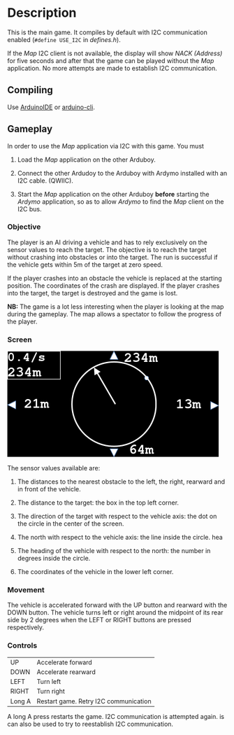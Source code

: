 # Description

This is the main game. It compiles by default with I2C communication enabled
(`#define USE_I2C` in *defines.h*).

If the *Map* I2C client is not available, the display will show *NACK 
(Address)* for five seconds and after that the game can be played without the 
*Map* application. No more attempts are made to establish I2C communication.

## Compiling

Use [ArduinoIDE](https://www.arduino.cc/en/software) or 
[arduino-cli](https://arduino.github.io/arduino-cli/1.0/).

## Gameplay

In order to use the *Map* application via I2C with this game. You must

1. Load the *Map* application on the other Arduboy.

2. Connect the other Ardudoy to the Arduboy with Ardymo installed with an I2C
   cable. (QWIIC).

3. Start the *Map* application on the other Arduboy **before** starting the
   *Ardymo* application, so as to allow *Ardymo* to find the *Map* client on
   the I2C bus.

### Objective

The player is an AI driving a vehicle and has to rely exclusively on the sensor
values to reach the target. The objective is to reach the target without
crashing into obstacles or into the target. The run is successful if the
vehicle gets within 5m of the target at zero speed.

If the player crashes into an obstacle the vehicle is replaced at the starting
position. The coordinates of the crash are displayed. If the player crashes
into the target, the target is destroyed and the game is lost.

**NB:** The game is a lot less interesting when the player is looking at the
map during the gameplay. The map allows a spectator to follow the progress
of the player.

### Screen
![Screen](../doc/odg/screen.png)

The sensor values available are:
1. The distances to the nearest obstacle to the left, the right, rearward and 
   in front of the vehicle.

2. The distance to the target: the box in the top left corner.

3. The direction of the target with respect to the vehicle axis: the dot on the
   circle in the center of the screen.

4. The north with respect to the vehicle axis: the line inside the circle.
   hea

5. The heading of the vehicle with respect to the north: the number in degrees
   inside the circle.

6. The coordinates of the vehicle in the lower left corner.

### Movement

The vehicle is accelerated forward with the UP button and rearward with the
DOWN button. The vehicle turns left or right around the midpoint of its rear 
side by 2 degrees when the LEFT or RIGHT buttons are pressed respectively.

### Controls

|        |                                         |
|--------|-----------------------------------------|
| UP     | Accelerate forward                      |
| DOWN   | Accelerate rearward                     |
| LEFT   | Turn left                               |
| RIGHT  | Turn right                              |
| Long A | Restart game. Retry I2C communication   |

A long A press restarts the game. I2C communication is attempted again. is can also be used to try to reestablish
I2C communication.

